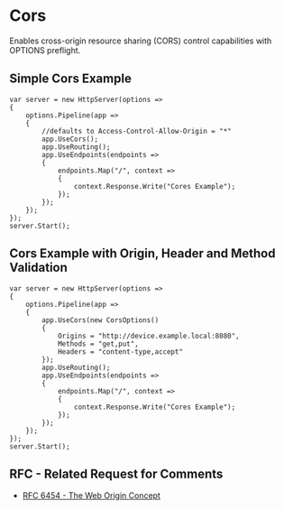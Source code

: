# Cors

Enables cross-origin resource sharing (CORS) control capabilities with OPTIONS preflight.

## Simple Cors Example
```CSharp
var server = new HttpServer(options =>
{
    options.Pipeline(app =>
    {
        //defaults to Access-Control-Allow-Origin = "*"
        app.UseCors(); 
        app.UseRouting();
        app.UseEndpoints(endpoints =>
        {
            endpoints.Map("/", context => 
            {
                context.Response.Write("Cores Example"); 
            });
        });
    });
});
server.Start();
```

## Cors Example with Origin, Header and Method Validation
```CSharp
var server = new HttpServer(options =>
{
    options.Pipeline(app =>
    {
        app.UseCors(new CorsOptions()
        {
            Origins = "http://device.example.local:8080",
            Methods = "get,put",
            Headers = "content-type,accept"
        });
        app.UseRouting();
        app.UseEndpoints(endpoints =>
        {
            endpoints.Map("/", context => 
            {
                context.Response.Write("Cores Example"); 
            });
        });
    });
});
server.Start();
```

## RFC - Related Request for Comments 
- [RFC 6454 - The Web Origin Concept](https://tools.ietf.org/html/rfc6454)